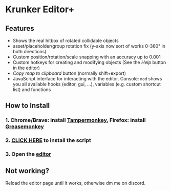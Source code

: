 

# Krunker Editor+

## Features
- Shows the real hitbox of rotated collidable objects
- asset/placeholder/group rotation fix (y-axis now sort of works 0-360° in both directions)
- Custom position/rotation/scale snapping with an accuracy up to 0.001
- Custom hotkeys for creating and modifying objects (See the *Help* button in the editor)
- _Copy map to clipboard_ button (normally shift+export)
- JavaScript interface for interacting with the editor. Console: `mod` shows you all available hooks (editor, gui, ...), variables (e.g. custom shortcut list) and functions

## How to Install
### 1. Chrome/Brave: install [Tampermonkey](https://chrome.google.com/webstore/detail/tampermonkey/dhdgffkkebhmkfjojejmpbldmpobfkfo?hl=en), Firefox: install [Greasemonkey](https://addons.mozilla.org/en-US/firefox/addon/greasemonkey/)

### 2. [CLICK HERE](https://github.com/j4k0xb/Krunker-Editor-Plus/raw/master/userscript.user.js) to install the script
### 3. Open the [editor]([https://krunker.io/editor.html](https://krunker.io/editor.html))

## Not working?
Reload the editor page until it works, otherwise dm me on discord.
